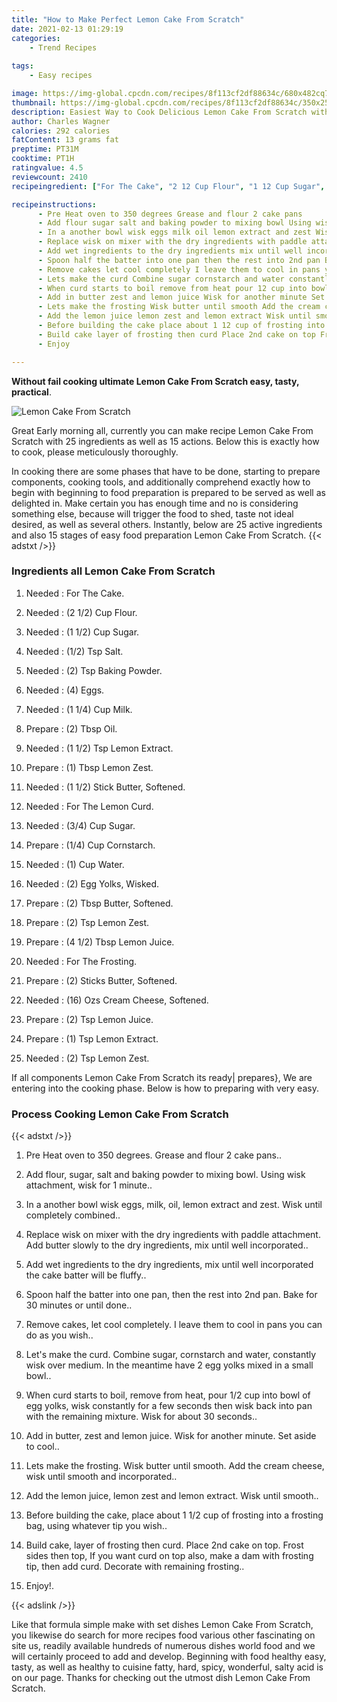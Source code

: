 ```yaml
---
title: "How to Make Perfect Lemon Cake From Scratch"
date: 2021-02-13 01:29:19
categories:
    - Trend Recipes
    
tags:
    - Easy recipes

image: https://img-global.cpcdn.com/recipes/8f113cf2df88634c/680x482cq70/lemon-cake-from-scratch-recipe-main-photo.jpg
thumbnail: https://img-global.cpcdn.com/recipes/8f113cf2df88634c/350x250cq70/lemon-cake-from-scratch-recipe-main-photo.jpg
description: Easiest Way to Cook Delicious Lemon Cake From Scratch with 25 ingredients and 15 stages of easy cooking.
author: Charles Wagner
calories: 292 calories
fatContent: 13 grams fat
preptime: PT31M
cooktime: PT1H
ratingvalue: 4.5
reviewcount: 2410
recipeingredient: ["For The Cake", "2 12 Cup Flour", "1 12 Cup Sugar", "12 Tsp Salt", "2 Tsp Baking Powder", "4 Eggs", "1 14 Cup Milk", "2 Tbsp Oil", "1 12 Tsp Lemon Extract", "1 Tbsp Lemon Zest", "1 12 Stick Butter Softened", "For The Lemon Curd", "34 Cup Sugar", "14 Cup Cornstarch", "1 Cup Water", "2 Egg Yolks Wisked", "2 Tbsp Butter Softened", "2 Tsp Lemon Zest", "4 12 Tbsp Lemon Juice", "For The Frosting", "2 Sticks Butter Softened", "16 Ozs Cream Cheese Softened", "2 Tsp Lemon Juice", "1 Tsp Lemon Extract", "2 Tsp Lemon Zest"]

recipeinstructions: 
      - Pre Heat oven to 350 degrees Grease and flour 2 cake pans 
      - Add flour sugar salt and baking powder to mixing bowl Using wisk attachment wisk for 1 minute 
      - In a another bowl wisk eggs milk oil lemon extract and zest Wisk until completely combined 
      - Replace wisk on mixer with the dry ingredients with paddle attachment Add butter slowly to the dry ingredients mix until well incorporated 
      - Add wet ingredients to the dry ingredients mix until well incorporated the cake batter will be fluffy 
      - Spoon half the batter into one pan then the rest into 2nd pan Bake for 30 minutes or until done 
      - Remove cakes let cool completely I leave them to cool in pans you can do as you wish 
      - Lets make the curd Combine sugar cornstarch and water constantly wisk over medium In the meantime have 2 egg yolks mixed in a small bowl 
      - When curd starts to boil remove from heat pour 12 cup into bowl of egg yolks wisk constantly for a few seconds then wisk back into pan with the remaining mixture Wisk for about 30 seconds 
      - Add in butter zest and lemon juice Wisk for another minute Set aside to cool 
      - Lets make the frosting Wisk butter until smooth Add the cream cheese wisk until smooth and incorporated 
      - Add the lemon juice lemon zest and lemon extract Wisk until smooth 
      - Before building the cake place about 1 12 cup of frosting into a frosting bag using whatever tip you wish 
      - Build cake layer of frosting then curd Place 2nd cake on top Frost sides then top If you want curd on top also make a dam with frosting tip then add curd Decorate with remaining frosting 
      - Enjoy

---
```




**Without fail cooking ultimate Lemon Cake From Scratch easy, tasty, practical**. 


![Lemon Cake From Scratch](https://img-global.cpcdn.com/recipes/8f113cf2df88634c/680x482cq70/lemon-cake-from-scratch-recipe-main-photo.jpg "Lemon Cake From Scratch")




Great Early morning all, currently you can make recipe Lemon Cake From Scratch with 25 ingredients as well as 15 actions. Below this is exactly how to cook, please meticulously thoroughly.

In cooking there are some phases that have to be done, starting to prepare components, cooking tools, and additionally comprehend exactly how to begin with beginning to food preparation is prepared to be served as well as delighted in. Make certain you has enough time and no is considering something else, because will trigger the food to shed, taste not ideal desired, as well as several others. Instantly, below are 25 active ingredients and also 15 stages of easy food preparation Lemon Cake From Scratch.
{{< adstxt />}}

### Ingredients all Lemon Cake From Scratch


1. Needed  : For The Cake.

1. Needed  : (2 1/2) Cup Flour.

1. Needed  : (1 1/2) Cup Sugar.

1. Needed  : (1/2) Tsp Salt.

1. Needed  : (2) Tsp Baking Powder.

1. Needed  : (4) Eggs.

1. Needed  : (1 1/4) Cup Milk.

1. Prepare  : (2) Tbsp Oil.

1. Needed  : (1 1/2) Tsp Lemon Extract.

1. Prepare  : (1) Tbsp Lemon Zest.

1. Needed  : (1 1/2) Stick Butter, Softened.

1. Needed  : For The Lemon Curd.

1. Needed  : (3/4) Cup Sugar.

1. Prepare  : (1/4) Cup Cornstarch.

1. Needed  : (1) Cup Water.

1. Needed  : (2) Egg Yolks, Wisked.

1. Prepare  : (2) Tbsp Butter, Softened.

1. Prepare  : (2) Tsp Lemon Zest.

1. Prepare  : (4 1/2) Tbsp Lemon Juice.

1. Needed  : For The Frosting.

1. Prepare  : (2) Sticks Butter, Softened.

1. Needed  : (16) Ozs Cream Cheese, Softened.

1. Prepare  : (2) Tsp Lemon Juice.

1. Prepare  : (1) Tsp Lemon Extract.

1. Needed  : (2) Tsp Lemon Zest.



If all components Lemon Cake From Scratch its ready| prepares}, We are entering into the cooking phase. Below is how to preparing with very easy.

### Process Cooking Lemon Cake From Scratch

{{< adstxt />}}


1. Pre Heat oven to 350 degrees. Grease and flour 2 cake pans..



1. Add flour, sugar, salt and baking powder to mixing bowl. Using wisk attachment, wisk for 1 minute..



1. In a another bowl wisk eggs, milk, oil, lemon extract and zest. Wisk until completely combined..



1. Replace wisk on mixer with the dry ingredients with paddle attachment. Add butter slowly to the dry ingredients, mix until well incorporated..



1. Add wet ingredients to the dry ingredients, mix until well incorporated the cake batter will be fluffy..



1. Spoon half the batter into one pan, then the rest into 2nd pan. Bake for 30 minutes or until done..



1. Remove cakes, let cool completely. I leave them to cool in pans you can do as you wish..



1. Let&#39;s make the curd. Combine sugar, cornstarch and water, constantly wisk over medium. In the meantime have 2 egg yolks mixed in a small bowl..



1. When curd starts to boil, remove from heat, pour 1/2 cup into bowl of egg yolks, wisk constantly for a few seconds then wisk back into pan with the remaining mixture. Wisk for about 30 seconds..



1. Add in butter, zest and lemon juice. Wisk for another minute. Set aside to cool..



1. Lets make the frosting. Wisk butter until smooth. Add the cream cheese, wisk until smooth and incorporated..



1. Add the lemon juice, lemon zest and lemon extract. Wisk until smooth..



1. Before building the cake, place about 1 1/2 cup of frosting into a frosting bag, using whatever tip you wish..



1. Build cake, layer of frosting then curd. Place 2nd cake on top. Frost sides then top, If you want curd on top also, make a dam with frosting tip, then add curd. Decorate with remaining frosting..



1. Enjoy!.





{{< adslink />}}

Like that formula simple make with set dishes Lemon Cake From Scratch, you likewise do search for more recipes food various other fascinating on site us, readily available hundreds of numerous dishes world food and we will certainly proceed to add and develop. Beginning with food healthy easy, tasty, as well as healthy to cuisine fatty, hard, spicy, wonderful, salty acid is on our page. Thanks for checking out the utmost dish Lemon Cake From Scratch.
